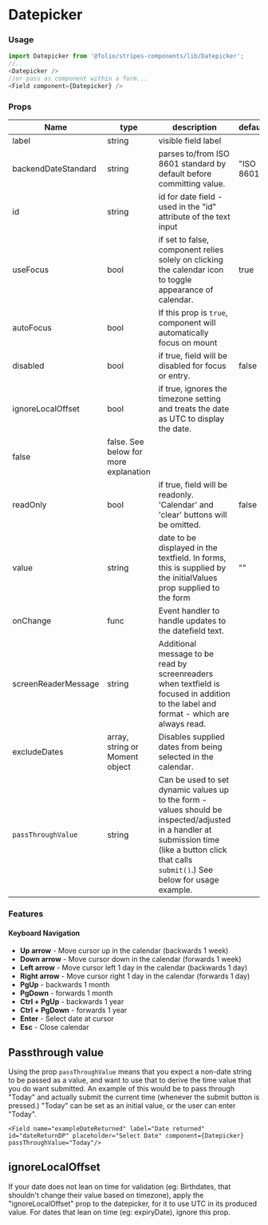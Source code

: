 # Datepicker
### Usage

```js
import Datepicker from '@folio/stripes-components/lib/Datepicker';
//..
<Datepicker />
//or pass as component within a form...
<Field component={Datepicker} />
```

### Props
Name | type | description | default | required
--- | --- | --- | --- | ---
label | string | visible field label | | false
backendDateStandard | string | parses to/from ISO 8601 standard by default before committing value. | "ISO 8601" | false
id | string | id for date field - used in the "id" attribute of the text input | | false
useFocus | bool | if set to false, component relies solely on clicking the calendar icon to toggle appearance of calendar. | true | false
autoFocus | bool | If this prop is `true`, component will automatically focus on mount | |
disabled | bool | if true, field will be disabled for focus or entry. | false | false
ignoreLocalOffset | bool | if true, ignores the timezone setting and treats the date as UTC to display the date.
| false | false. See below for more explanation
readOnly | bool | if true, field will be readonly. 'Calendar' and 'clear' buttons will be omitted. | false | false
value | string | date to be displayed in the textfield. In forms, this is supplied by the initialValues prop supplied to the form | "" | false
onChange | func | Event handler to handle updates to the datefield text. | | false
screenReaderMessage | string | Additional message to be read by screenreaders when textfield is focused in addition to the label and format - which are always read. | | false
excludeDates | array, string or Moment object | Disables supplied dates from being selected in the calendar. | | false
`passThroughValue` | string | Can be used to set dynamic values up to the form - values should be inspected/adjusted in a handler at submission time (like a button click that calls `submit()`.) See below for usage example. |  |

<!-- locale | string | locale for datepicker to use to display calendar. e.g. "de" will display calendar using the German locale | "en" | false -->
<!-- dateFormat | string | system formatting for date. [Moment.js formats](https://momentjs.com/docs/#/displaying/format/) are supported | "MM/DD/YYYY" | false-->


### Features
#### Keyboard Navigation
* **Up arrow** - Move cursor up in the calendar (backwards 1 week)
* **Down arrow** - Move cursor down in the calendar (forwards 1 week)
* **Left arrow** - Move cursor left 1 day in the calendar (backwards 1 day)
* **Right arrow** - Move cursor right 1 day in the calendar (forwards 1 day)
* **PgUp** - backwards 1 month
* **PgDown** - forwards 1 month
* **Ctrl + PgUp** - backwards 1 year
* **Ctrl + PgDown** - forwards 1 year
* **Enter** - Select date at cursor
* **Esc** - Close calendar

## Passthrough value
Using the prop `passThroughValue` means that you expect a non-date string to be passed as a value, and want to use that to derive the time value that you do want submitted. An example of this would be to pass through "Today" and actually submit the current time (whenever the submit button is pressed.) "Today" can be set as an initial value, or the user can enter "Today".
```
<Field name="exampleDateReturned" label="Date returned" id="dateReturnDP" placeholder="Select Date" component={Datepicker} passThroughValue="Today"/>
```

## ignoreLocalOffset
If your date does not lean on time for validation (eg: Birthdates, that shouldn't change their value based on timezone), apply the "ignoreLocalOffset" prop to the datepicker, for it to use UTC in its produced value. For dates that lean on time (eg: expiryDate), ignore this prop.
